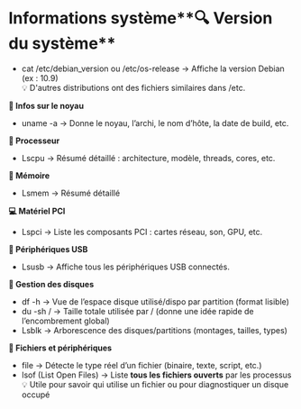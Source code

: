 # Informations système**🔍 Version du système**

- cat /etc/debian_version ou /etc/os-release → Affiche la version Debian (ex : 10.9)  
  💡 D'autres distributions ont des fichiers similaires dans /etc.



**🧠 Infos sur le noyau**

- uname -a → Donne le noyau, l’archi, le nom d’hôte, la date de build, etc.



**🔧 Processeur**

- Lscpu → Résumé détaillé : architecture, modèle, threads, cores, etc.



**🔧 Mémoire**

- Lsmem → Résumé détaillé



**💻 Matériel PCI**

- Lspci → Liste les composants PCI : cartes réseau, son, GPU, etc.



**🔌 Périphériques USB**

- Lsusb → Affiche tous les périphériques USB connectés.



**💽 Gestion des disques**

- df -h → Vue de l’espace disque utilisé/dispo par partition (format lisible)
- du -sh / → Taille totale utilisée par / (donne une idée rapide de l’encombrement global)
- Lsblk → Arborescence des disques/partitions (montages, tailles, types)



**📂 Fichiers et périphériques**

- file <fichier> → Détecte le type réel d’un fichier (binaire, texte, script, etc.)
- lsof (List Open Files) → Liste **tous les fichiers ouverts** par les processus  
  💡 Utile pour savoir qui utilise un fichier ou pour diagnostiquer un disque occupé
